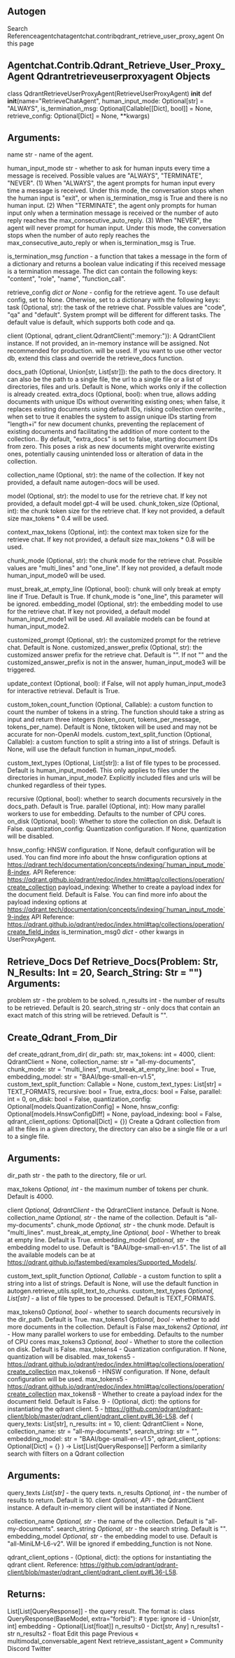 
## Autogen

Search Referenceagentchatagentchat.contribqdrant_retrieve_user_proxy_agent On this page

## Agentchat.Contrib.Qdrant_Retrieve_User_Proxy_Agent Qdrantretrieveuserproxyagent Objects

class QdrantRetrieveUserProxyAgent(RetrieveUserProxyAgent)
__init__
def __init__(name="RetrieveChatAgent", human_input_mode: Optional[str] = "ALWAYS", is_termination_msg: Optional[Callable[[Dict], bool]] = None, retrieve_config: Optional[Dict] = None, **kwargs)

## Arguments:

name str - name of the agent.

human_input_mode str - whether to ask for human inputs every time a message is received. Possible values are "ALWAYS",
"TERMINATE", "NEVER". (1) When "ALWAYS", the agent prompts for human input every time a message is received. Under this mode, the conversation stops when the human input is "exit", or when is_termination_msg is True and there is no human input. (2) When "TERMINATE", the agent only prompts for human input only when a termination message is received or the number of auto reply reaches the max_consecutive_auto_reply. (3) When "NEVER", the agent will never prompt for human input. Under this mode, the conversation stops when the number of auto reply reaches the max_consecutive_auto_reply or when is_termination_msg is True.

is_termination_msg *function* - a function that takes a message in the form of a dictionary and returns a boolean value indicating if this received message is a termination message. The dict can contain the following keys: "content", "role", "name", "function_call".

retrieve_config *dict or None* - config for the retrieve agent. To use default config, set to None. Otherwise, set to a dictionary with the following keys:
task (Optional, str): the task of the retrieve chat. Possible values are "code", "qa" and "default". System prompt will be different for different tasks. The default value is default, which supports both code and qa.

client (Optional, qdrant_client.QdrantClient(":memory:")): A QdrantClient instance. If not provided, an in-memory instance will be assigned. Not recommended for production. will be used. If you want to use other vector db, extend this class and override the retrieve_docs function.

docs_path (Optional, Union[str, List[str]]): the path to the docs directory. It can also be the path to a single file, the url to a single file or a list of directories, files and urls. Default is None, which works only if the collection is already created. extra_docs (Optional, bool): when true, allows adding documents with unique IDs without overwriting existing ones; when false, it replaces existing documents using default IDs, risking collection overwrite., when set to true it enables the system to assign unique IDs starting from "length+i" for new document chunks, preventing the replacement of existing documents and facilitating the addition of more content to the collection.. By default, "extra_docs" is set to false, starting document IDs from zero. This poses a risk as new documents might overwrite existing ones, potentially causing unintended loss or alteration of data in the collection.

collection_name (Optional, str): the name of the collection. If key not provided, a default name autogen-docs will be used.

model (Optional, str): the model to use for the retrieve chat. If key not provided, a default model gpt-4 will be used. chunk_token_size (Optional, int): the chunk token size for the retrieve chat. If key not provided, a default size max_tokens * 0.4 will be used.

context_max_tokens (Optional, int): the context max token size for the retrieve chat. If key not provided, a default size max_tokens * 0.8 will be used.

chunk_mode (Optional, str): the chunk mode for the retrieve chat. Possible values are "multi_lines" and "one_line". If key not provided, a default mode human_input_mode0 will be used.

must_break_at_empty_line (Optional, bool): chunk will only break at empty line if True. Default is True. If chunk_mode is "one_line", this parameter will be ignored. embedding_model (Optional, str): the embedding model to use for the retrieve chat. If key not provided, a default model human_input_mode1 will be used. All available models can be found at human_input_mode2.

customized_prompt (Optional, str): the customized prompt for the retrieve chat. Default is None. customized_answer_prefix (Optional, str): the customized answer prefix for the retrieve chat. Default is "". If not "" and the customized_answer_prefix is not in the answer, human_input_mode3 will be triggered.

update_context (Optional, bool): if False, will not apply human_input_mode3 for interactive retrieval. Default is True.

custom_token_count_function (Optional, Callable): a custom function to count the number of tokens in a string. The function should take a string as input and return three integers (token_count, tokens_per_message, tokens_per_name). Default is None, tiktoken will be used and may not be accurate for non-OpenAI models. custom_text_split_function (Optional, Callable): a custom function to split a string into a list of strings. Default is None, will use the default function in human_input_mode5.

custom_text_types (Optional, List[str]): a list of file types to be processed. Default is human_input_mode6. This only applies to files under the directories in human_input_mode7. Explicitly included files and urls will be chunked regardless of their types.

recursive (Optional, bool): whether to search documents recursively in the docs_path. Default is True. parallel (Optional, int): How many parallel workers to use for embedding. Defaults to the number of CPU cores. on_disk (Optional, bool): Whether to store the collection on disk. Default is False. quantization_config: Quantization configuration. If None, quantization will be disabled.

hnsw_config: HNSW configuration. If None, default configuration will be used. You can find more info about the hnsw configuration options at https://qdrant.tech/documentation/concepts/indexing/`human_input_mode`8-index. API Reference: https://qdrant.github.io/qdrant/redoc/index.html#tag/collections/operation/create_collection payload_indexing: Whether to create a payload index for the document field. Default is False. You can find more info about the payload indexing options at https://qdrant.tech/documentation/concepts/indexing/`human_input_mode`9-index API Reference: https://qdrant.github.io/qdrant/redoc/index.html#tag/collections/operation/create_field_index is_termination_msg0 *dict* - other kwargs in UserProxyAgent.

## Retrieve_Docs Def Retrieve_Docs(Problem: Str, N_Results: Int = 20, Search_String: Str = "") Arguments:

problem str - the problem to be solved. n_results int - the number of results to be retrieved. Default is 20. search_string str - only docs that contain an exact match of this string will be retrieved. Default is "".

## Create_Qdrant_From_Dir

def create_qdrant_from_dir( dir_path: str, max_tokens: int = 4000, client: QdrantClient = None, collection_name: str = "all-my-documents", chunk_mode: str = "multi_lines", must_break_at_empty_line: bool = True, embedding_model: str = "BAAI/bge-small-en-v1.5", custom_text_split_function: Callable = None, custom_text_types: List[str] = TEXT_FORMATS, recursive: bool = True, extra_docs: bool = False, parallel: int = 0, on_disk: bool = False, quantization_config: Optional[models.QuantizationConfig] = None, hnsw_config: Optional[models.HnswConfigDiff] = None, payload_indexing: bool = False, qdrant_client_options: Optional[Dict] = {})
Create a Qdrant collection from all the files in a given directory, the directory can also be a single file or a url to a single file.

## Arguments:

dir_path str - the path to the directory, file or url.

max_tokens *Optional, int* - the maximum number of tokens per chunk. Default is 4000.

client *Optional, QdrantClient* - the QdrantClient instance. Default is None. collection_name *Optional, str* - the name of the collection. Default is "all-my-documents". chunk_mode *Optional, str* - the chunk mode. Default is "multi_lines".
must_break_at_empty_line *Optional, bool* - Whether to break at empty line. Default is True. embedding_model *Optional, str* - the embedding model to use. Default is "BAAI/bge-small-en-v1.5". The list of all the available models can be at https://qdrant.github.io/fastembed/examples/Supported_Models/.

custom_text_split_function *Optional, Callable* - a custom function to split a string into a list of strings. Default is None, will use the default function in autogen.retrieve_utils.split_text_to_chunks. custom_text_types *Optional, List[str]* - a list of file types to be processed. Default is TEXT_FORMATS.

max_tokens0 *Optional, bool* - whether to search documents recursively in the dir_path. Default is True. max_tokens1 *Optional, bool* - whether to add more documents in the collection. Default is False max_tokens2 *Optional, int* - How many parallel workers to use for embedding. Defaults to the number of CPU cores max_tokens3 *Optional, bool* - Whether to store the collection on disk. Default is False.
max_tokens4 - Quantization configuration. If None, quantization will be disabled. max_tokens5 - https://qdrant.github.io/qdrant/redoc/index.html#tag/collections/operation/create_collection max_tokens6 - HNSW configuration. If None, default configuration will be used.
max_tokens5 - https://qdrant.github.io/qdrant/redoc/index.html#tag/collections/operation/create_collection max_tokens8 - Whether to create a payload index for the document field. Default is False. 9 - (Optional, dict): the options for instantiating the qdrant client.
5 - https://github.com/qdrant/qdrant-client/blob/master/qdrant_client/qdrant_client.py#L36-L58.
def (
        query_texts: List[str],
        n_results: int = 10, client: QdrantClient = None, collection_name: str = "all-my-documents", search_string: str = "", embedding_model: str = "BAAI/bge-small-en-v1.5", qdrant_client_options: Optional[Dict] = {} ) -> List[List[QueryResponse]]
Perform a similarity search with filters on a Qdrant collection

## Arguments:

query_texts *List[str]* - the query texts. n_results *Optional, int* - the number of results to return. Default is 10. client *Optional, API* - the QdrantClient instance. A default in-memory client will be instantiated if None.

collection_name *Optional, str* - the name of the collection. Default is "all-my-documents". search_string *Optional, str* - the search string. Default is "". embedding_model *Optional, str* - the embedding model to use. Default is "all-MiniLM-L6-v2". Will be ignored if embedding_function is not None.

qdrant_client_options - (Optional, dict): the options for instantiating the qdrant client. Reference:
https://github.com/qdrant/qdrant-client/blob/master/qdrant_client/qdrant_client.py#L36-L58.

## Returns:

List[List[QueryResponse]] - the query result. The format is: class QueryResponse(BaseModel, extra="forbid"): # type: ignore id - Union[str, int] embedding - Optional[List[float]] n_results0 - Dict[str, Any]
n_results1 - str n_results2 - float Edit this page Previous « multimodal_conversable_agent Next retrieve_assistant_agent »
Community Discord Twitter